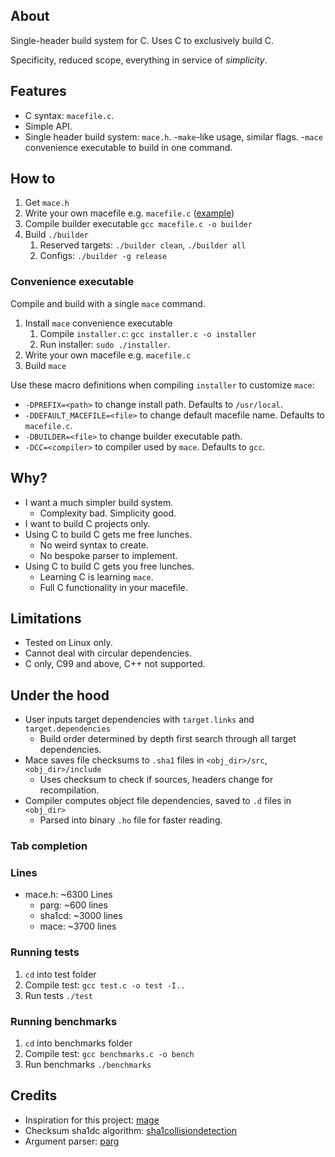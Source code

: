 
## About

Single-header build system for C.
Uses C to exclusively build C.

Specificity, reduced scope, everything in service of *simplicity*. 

## Features
- C syntax: `macefile.c`.
- Simple API.
- Single header build system: `mace.h`.
-`make`-like usage, similar flags.
-`mace` convenience executable to build in one command.

## How to
1. Get `mace.h`
2. Write your own macefile e.g. `macefile.c` ([example](https://github.com/Gabinou/mace/blob/master/example_macefile.c))
3. Compile builder executable `gcc macefile.c -o builder`
4. Build `./builder` 
    1. Reserved targets: `./builder clean`, `./builder all`
    2. Configs: `./builder -g release`

### Convenience executable
Compile and build with a single `mace` command.

1. Install `mace` convenience executable
    1. Compile `installer.c`: `gcc installer.c -o installer`
    2. Run installer: `sudo ./installer`. 
2. Write your own macefile e.g. `macefile.c`
3. Build `mace`

Use these macro definitions when compiling `installer` to customize `mace`:
- `-DPREFIX=<path>` to change install path. Defaults to `/usr/local`.
- `-DDEFAULT_MACEFILE=<file>` to change default macefile name. Defaults to `macefile.c`.
- `-DBUILDER=<file>` to change builder executable path.
- `-DCC=<compiler>` to compiler used by `mace`. Defaults to `gcc`.

## Why?
- I want a much simpler build system.
    - Complexity bad. Simplicity good.
- I want to build C projects only.
- Using C to build C gets me free lunches.
    - No weird syntax to create.
    - No bespoke parser to implement.
- Using C to build C gets you free lunches.
    - Learning C is learning `mace`.
    - Full C functionality in your macefile.

## Limitations
- Tested on Linux only.
- Cannot deal with circular dependencies.
- C only, C99 and above, C++ not supported.

## Under the hood
- User inputs target dependencies with `target.links` and `target.dependencies`
    - Build order determined by depth first search through all target dependencies.
- Mace saves file checksums to `.sha1` files in `<obj_dir>/src`, `<obj_dir>/include`
    - Uses checksum to check if sources, headers change for recompilation.
- Compiler computes object file dependencies, saved to `.d` files in `<obj_dir>`
    - Parsed into binary `.ho` file for faster reading.
### Tab completion

### Lines
- mace.h: ~6300 Lines
    - parg:     ~600 lines
    - sha1cd:   ~3000 lines
    - mace:     ~3700 lines

### Running tests
1. `cd` into test folder
2. Compile test: `gcc test.c -o test -I..`
3. Run tests `./test`

### Running benchmarks
1. `cd` into benchmarks folder
2. Compile test: `gcc benchmarks.c -o bench`
3. Run benchmarks `./benchmarks`

## Credits
- Inspiration for this project: [mage](https://github.com/magefile/mage)
- Checksum sha1dc algorithm: [sha1collisiondetection](https://github.com/cr-marcstevens/sha1collisiondetection)
- Argument parser: [parg](https://github.com/jibsen/parg)
 